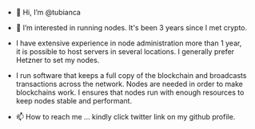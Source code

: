 - 👋 Hi, I’m @tubianca
- 👀 I’m interested in running nodes. It's been 3 years since I met crypto. 
- I have extensive experience in node administration more than 1 year,  
it is possible to host servers in several locations. I generally prefer Hetzner to set my nodes. 

- I run software that keeps a full copy of the blockchain and broadcasts transactions across the network. 
Nodes are needed in order to make blockchains work. I ensures that nodes run with enough resources 
to keep nodes stable and performant.

- 📫 How to reach me ... kindly click twitter link on my github profile.

<!---
tubianca/tubianca is a ✨ special ✨ repository because its `README.md` (this file) appears on your GitHub profile.
You can click the Preview link to take a look at your changes.
--->
